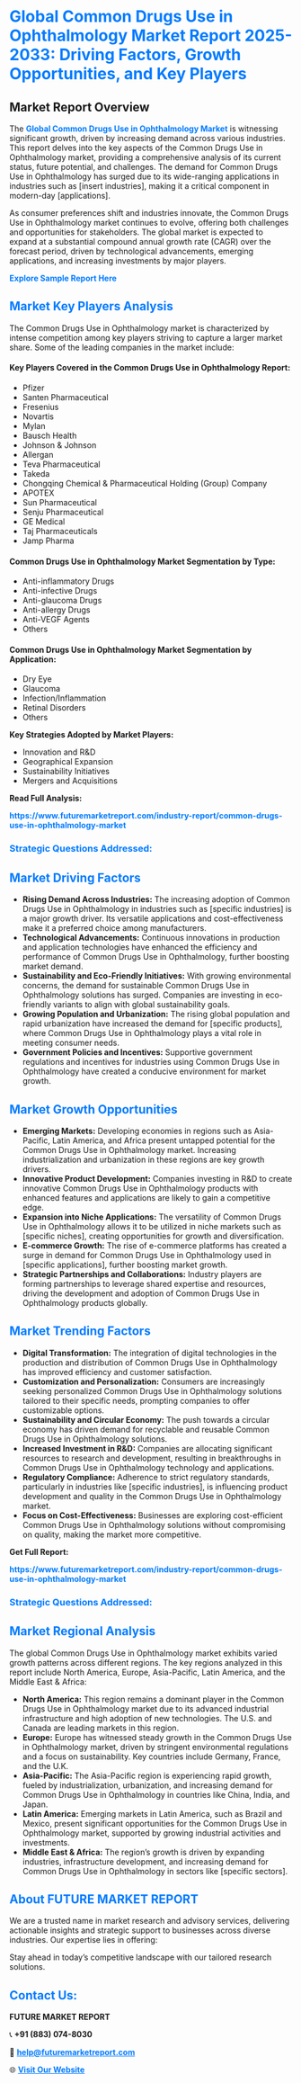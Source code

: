<h1 style="color: #007BFF;">Global Common Drugs Use in Ophthalmology Market Report 2025-2033: Driving Factors, Growth Opportunities, and Key Players</h1>

<section id="overview">
<h2>Market Report Overview</h2>
<p>The <a href="https://www.futuremarketreport.com/industry-report/common-drugs-use-in-ophthalmology-market" style="color: #007BFF; text-decoration: none;"><strong>Global Common Drugs Use in Ophthalmology Market</strong></a> is witnessing significant growth, driven by increasing demand across various industries. This report delves into the key aspects of the Common Drugs Use in Ophthalmology market, providing a comprehensive analysis of its current status, future potential, and challenges. The demand for Common Drugs Use in Ophthalmology has surged due to its wide-ranging applications in industries such as [insert industries], making it a critical component in modern-day [applications].</p>
<p>As consumer preferences shift and industries innovate, the Common Drugs Use in Ophthalmology market continues to evolve, offering both challenges and opportunities for stakeholders. The global market is expected to expand at a substantial compound annual growth rate (CAGR) over the forecast period, driven by technological advancements, emerging applications, and increasing investments by major players.</p>
</section>

<section id="overview">
<p><a href="https://www.futuremarketreport.com/request-sample/reportId=78646" style="color: #007BFF; text-decoration: none;"><strong>Explore Sample Report Here</strong></a></p>
</section>

<section id="key-players">
<h2 style="color: #007BFF;">Market Key Players Analysis</h2>
<p>The Common Drugs Use in Ophthalmology market is characterized by intense competition among key players striving to capture a larger market share. Some of the leading companies in the market include:</p>
<h4>Key Players Covered in the Common Drugs Use in Ophthalmology Report:</h4>
<ul><li>Pfizer</li><li>Santen Pharmaceutical</li><li>Fresenius</li><li>Novartis</li><li>Mylan</li><li>Bausch Health</li><li>Johnson &amp; Johnson</li><li>Allergan</li><li>Teva Pharmaceutical</li><li>Takeda</li><li>Chongqing Chemical &amp; Pharmaceutical Holding (Group) Company</li><li>APOTEX</li><li>Sun Pharmaceutical</li><li>Senju Pharmaceutical</li><li>GE Medical</li><li>Taj Pharmaceuticals</li><li>Jamp Pharma</li></ul>
<h4>Common Drugs Use in Ophthalmology Market Segmentation by Type:</h4>
<ul><li>Anti-inflammatory Drugs</li><li>Anti-infective Drugs</li><li>Anti-glaucoma Drugs</li><li>Anti-allergy Drugs</li><li>Anti-VEGF Agents</li><li>Others</li></ul>

<h4>Common Drugs Use in Ophthalmology Market Segmentation by Application:</h4>
<ul><li>Dry Eye</li><li>Glaucoma</li><li>Infection/Inflammation</li><li>Retinal Disorders</li><li>Others</li></ul>
<p><strong>Key Strategies Adopted by Market Players:</strong></p>
<ul>
<li>Innovation and R&D</li>
<li>Geographical Expansion</li>
<li>Sustainability Initiatives</li>
<li>Mergers and Acquisitions</li>
</ul>
</section>

<section>
<p><strong>Read Full Analysis: </strong></p><a href="https://www.futuremarketreport.com/industry-report/common-drugs-use-in-ophthalmology-market" style="color: #007BFF; text-decoration: none;"><strong>https://www.futuremarketreport.com/industry-report/common-drugs-use-in-ophthalmology-market</strong></a>
<h3 style="color: #007BFF;">Strategic Questions Addressed:</h3>
</section>

<section id="driving-factors">
<h2 style="color: #007BFF;">Market Driving Factors</h2>
<ul>
<li><strong>Rising Demand Across Industries:</strong> The increasing adoption of Common Drugs Use in Ophthalmology in industries such as [specific industries] is a major growth driver. Its versatile applications and cost-effectiveness make it a preferred choice among manufacturers.</li>
<li><strong>Technological Advancements:</strong> Continuous innovations in production and application technologies have enhanced the efficiency and performance of Common Drugs Use in Ophthalmology, further boosting market demand.</li>
<li><strong>Sustainability and Eco-Friendly Initiatives:</strong> With growing environmental concerns, the demand for sustainable Common Drugs Use in Ophthalmology solutions has surged. Companies are investing in eco-friendly variants to align with global sustainability goals.</li>
<li><strong>Growing Population and Urbanization:</strong> The rising global population and rapid urbanization have increased the demand for [specific products], where Common Drugs Use in Ophthalmology plays a vital role in meeting consumer needs.</li>
<li><strong>Government Policies and Incentives:</strong> Supportive government regulations and incentives for industries using Common Drugs Use in Ophthalmology have created a conducive environment for market growth.</li>
</ul>
</section>

<section id="growth-opportunities">
<h2 style="color: #007BFF;">Market Growth Opportunities</h2>
<ul>
<li><strong>Emerging Markets:</strong> Developing economies in regions such as Asia-Pacific, Latin America, and Africa present untapped potential for the Common Drugs Use in Ophthalmology market. Increasing industrialization and urbanization in these regions are key growth drivers.</li>
<li><strong>Innovative Product Development:</strong> Companies investing in R&D to create innovative Common Drugs Use in Ophthalmology products with enhanced features and applications are likely to gain a competitive edge.</li>
<li><strong>Expansion into Niche Applications:</strong> The versatility of Common Drugs Use in Ophthalmology allows it to be utilized in niche markets such as [specific niches], creating opportunities for growth and diversification.</li>
<li><strong>E-commerce Growth:</strong> The rise of e-commerce platforms has created a surge in demand for Common Drugs Use in Ophthalmology used in [specific applications], further boosting market growth.</li>
<li><strong>Strategic Partnerships and Collaborations:</strong> Industry players are forming partnerships to leverage shared expertise and resources, driving the development and adoption of Common Drugs Use in Ophthalmology products globally.</li>
</ul>
</section>

<section id="trending-factors">
<h2 style="color: #007BFF;">Market Trending Factors</h2>
<ul>
<li><strong>Digital Transformation:</strong> The integration of digital technologies in the production and distribution of Common Drugs Use in Ophthalmology has improved efficiency and customer satisfaction.</li>
<li><strong>Customization and Personalization:</strong> Consumers are increasingly seeking personalized Common Drugs Use in Ophthalmology solutions tailored to their specific needs, prompting companies to offer customizable options.</li>
<li><strong>Sustainability and Circular Economy:</strong> The push towards a circular economy has driven demand for recyclable and reusable Common Drugs Use in Ophthalmology solutions.</li>
<li><strong>Increased Investment in R&D:</strong> Companies are allocating significant resources to research and development, resulting in breakthroughs in Common Drugs Use in Ophthalmology technology and applications.</li>
<li><strong>Regulatory Compliance:</strong> Adherence to strict regulatory standards, particularly in industries like [specific industries], is influencing product development and quality in the Common Drugs Use in Ophthalmology market.</li>
<li><strong>Focus on Cost-Effectiveness:</strong> Businesses are exploring cost-efficient Common Drugs Use in Ophthalmology solutions without compromising on quality, making the market more competitive.</li>
</ul>
</section>

<section>
<p><strong>Get Full Report: </strong></p><a href="https://www.futuremarketreport.com/industry-report/common-drugs-use-in-ophthalmology-market" style="color: #007BFF; text-decoration: none;"><strong>https://www.futuremarketreport.com/industry-report/common-drugs-use-in-ophthalmology-market</strong></a>
<h3 style="color: #007BFF;">Strategic Questions Addressed:</h3>
</section>


<section id="regional-analysis">
<h2 style="color: #007BFF;">Market Regional Analysis</h2>
<p>The global Common Drugs Use in Ophthalmology market exhibits varied growth patterns across different regions. The key regions analyzed in this report include North America, Europe, Asia-Pacific, Latin America, and the Middle East & Africa:</p>
<ul>
<li><strong>North America:</strong> This region remains a dominant player in the Common Drugs Use in Ophthalmology market due to its advanced industrial infrastructure and high adoption of new technologies. The U.S. and Canada are leading markets in this region.</li>
<li><strong>Europe:</strong> Europe has witnessed steady growth in the Common Drugs Use in Ophthalmology market, driven by stringent environmental regulations and a focus on sustainability. Key countries include Germany, France, and the U.K.</li>
<li><strong>Asia-Pacific:</strong> The Asia-Pacific region is experiencing rapid growth, fueled by industrialization, urbanization, and increasing demand for Common Drugs Use in Ophthalmology in countries like China, India, and Japan.</li>
<li><strong>Latin America:</strong> Emerging markets in Latin America, such as Brazil and Mexico, present significant opportunities for the Common Drugs Use in Ophthalmology market, supported by growing industrial activities and investments.</li>
<li><strong>Middle East & Africa:</strong> The region’s growth is driven by expanding industries, infrastructure development, and increasing demand for Common Drugs Use in Ophthalmology in sectors like [specific sectors].</li>
</ul>
</section>

<footer>
<h2 style="color: #007BFF;">About FUTURE MARKET REPORT</h2>
<p>We are a trusted name in market research and advisory services, delivering actionable insights and strategic support to businesses across diverse industries. Our expertise lies in offering:</p>

<p>Stay ahead in today’s competitive landscape with our tailored research solutions.</p>

<h2 style="color: #007BFF;">Contact Us:</h2>
<p><strong>FUTURE MARKET REPORT</strong></p>
<p>📞 <strong>+91 (883) 074-8030</strong></p>
<p>📧 <strong><a href="mailto:help@futuremarketreport.com" style="color: #007BFF;">help@futuremarketreport.com</a></strong></p>
<p>🌐 <strong><a href="https://www.futuremarketreport.com/" style="color: #007BFF;">Visit Our Website</a></strong></p>
</footer>